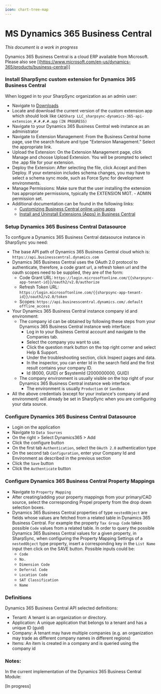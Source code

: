 ```yaml
---
icon: chart-tree-map
---
```


# MS Dynamics 365 Business Central

_This document is a work in progress_

Dynamics 365 Business Central is a cloud ERP available from Microsoft. Please also see \[(https://www.microsoft.com/en-us/dynamics-365/products/business-central)]

### Install SharpSync custom extension for Dynamics 365 Business Central

When logged in to your SharpSync organization as an admin user:

* Navigate to [Downloads](https://app.sharpsync.net/admin/downloads)
* Locate and download the current version of the custom extension app which should look like `CADSharp LLC_sharpsync-dynamics-365-api-extension_#.#.#.#.app` `(IN PROGRESS)`
* Navigate to your Dynamics 365 Business Central web instance as an administrator
* Navigate to Extension Management: From the Business Central home page, use the search feature and type "Extension Management." Select the appropriate link.
* Upload the Extension: On the Extension Management page, click Manage and choose Upload Extension. You will be prompted to select the .app file for your extension.
* Deploy the Extension: After selecting the file, click Accept and then Deploy. If your extension includes schema changes, you may have to select a schema sync mode, such as Force Sync for development environments.
* Manage Permissions: Make sure that the user installing the extension has appropriate permissions, typically the EXTENSION MGT. - ADMIN permission set.
* Additional documentation can be found in the following links:
  * [Customizing Business Central online using apps](https://learn.microsoft.com/en-us/dynamics365/business-central/ui-extensions)
  * [Install and Uninstall Extensions (Apps) in Business Central](https://learn.microsoft.com/en-us/dynamics365/business-central/ui-extensions-install-uninstall)

### Setup Dynamics 365 Business Central Datasource

To configure a Dynamics 365 Business Central datasource instance in SharpSync you need:

* The base API path of Dynamics 365 Business Central cloud which is: `https://api.businesscentral.dynamics.com`
* Dynamics 365 Business Central uses the OAuth 2.0 protocol to authenticate, therefore, a code grant url, a refresh token url and the oauth scopes need to be supplied, they are of the form:
  * Code Grant URL: `https://login.microsoftonline.com/{{sharpsync-app-tenant-id}}/oauth2/v2.0/authorize`
  * Refresh Token URL: `https://login.microsoftonline.com/{{sharpsync-app-tenant-id}}/oauth2/v2.0/token`
  * Scopes: `https://api.businesscentral.dynamics.com/.default offline_access`
* Your Dynamics 365 Business Central instance company id and environment:
  * The company id can be obtained by following these steps from your Dynamics 365 Business Central instance web interface:
    * Log in to your Business Central account and navigate to the Companies tab.
    * Select the company you want to use.
    * Click the question mark button on the top right corner and select Help & Support.
    * Under the troubleshooting section, click Inspect pages and data.
    * In the inspector, you can enter Id in the search field and the first result contains your company ID.
    * Id (8000, GUID) or $systemId (2000000000, GUID)
  * The company environment is usually visible on the top right of your Dynamics 365 Business Central instance web interface.
    * The environment is usually `Production` or `Sandbox`
* All the above credentials (except for your instance's company id and environment) will already be set in SharpSync when you are configuring your data source.

### Configure Dynamics 365 Business Central Datasource

* Login on the application
* Navigate to `Data Sources`
* On the right > Select Dynamics365 > Add
* Click the configure button
* On the first tab `Authentication`, select the `OAuth 2.0` authentication type
* On the second tab `Configuration`, enter your Company Id and Environment as described in the previous section
* Click the `Save` button
* Click the `Authenticate` button

### Configure Dynamics 365 Business Central Property Mappings

* Navigate to `Property Mapping`
* After creating/adding your property mappings from your primary/CAD source, select the corresponding Propel property from the drop down selection boxes.
* Dynamics 365 Business Central properties of type `nestedObject` are fields whose values are fetched from a related table in Dynamics 365 Business Central. For example the property `Tax Group Code` takes possible `Code` values from a related table. In order to query the possible Dynamics 365 Business Central values for a given property, in SharpSync, when configuring the Property Mapping Settings of a `nestedObject` type property, insert a corresponding key in the `List Name` input then click on the SAVE button. Possible inputs could be:
  * `Code`
  * `No.`
  * `Dimension Code`
  * `Deferral Code`
  * `Location Code`
  * `SAT Classification`
  * `Name`

### Definitions

Dynamics 365 Business Central API selected definitions:

* Tenant: A tenant is an organization or directory.
* Application: A unique application that belongs to a tenant and has a unique ID (guid)
* Company: A tenant may have multiple companies (e.g. an organization may trade as different company names in different regions)
* Items: An item is created in a company and is queried using the company id

### Notes:

In the current implementation of the Dynamics 365 Business Central Module:

\[In progress]
